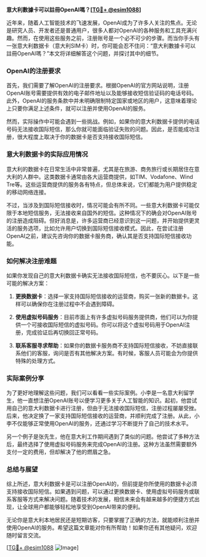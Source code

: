 **意大利數據卡可以註冊OpenAI嗎？[[TG💪+ @esim1088](https://t.me/s/esim1088)]**

近年来，随着人工智能技术的飞速发展，OpenAI成为了许多人关注的焦点。无论是研究人员、开发者还是普通用户，很多人都对OpenAI的各种服务和工具充满兴趣。然而，在使用这些服务之前，注册账号是一个必不可少的步骤。而当你手头有一张意大利数据卡（意大利SIM卡）时，你可能会忍不住问：“意大利數據卡可以註冊OpenAI嗎？”本文将详细解答这个问题，并探讨其中的细节。

### OpenAI的注册要求

首先，我们需要了解OpenAI的注册要求。根据OpenAI的官方网站说明，注册OpenAI账号需要提供有效的电子邮件地址以及能够接收短信验证码的电话号码。此外，OpenAI的服务条款中并未明确限制特定国家或地区的用户，这意味着理论上只要你满足上述条件，就可以注册并使用OpenAI的服务。

然而，实际操作中可能会遇到一些挑战。例如，如果你的意大利数据卡提供的电话号码无法接收国际短信，那么你就可能面临验证失败的问题。因此，是否能成功注册，很大程度上取决于你的数据卡是否支持接收国际短信。

### 意大利数据卡的实际应用情况

意大利的数据卡在日常生活中非常普遍，尤其是在旅游、商务旅行或长期居住在意大利的人群中。这类数据卡通常由各大运营商提供，如TIM、Vodafone、Wind Tre等。这些运营商提供的服务各有特点，但总体来说，它们都能为用户提供稳定的移动网络连接。

不过，当涉及到国际短信接收时，情况可能会有所不同。一些意大利数据卡可能仅限于本地短信服务，无法接收来自国外的短信。这种情况下的确会对OpenAI账号的注册造成阻碍。但好消息是，许多运营商已经意识到这一问题，并开始提供更灵活的服务选项，比如允许用户切换到国际短信接收模式。因此，在尝试注册OpenAI之前，建议先咨询你的数据卡服务商，确认其是否支持国际短信接收功能。

### 如何解决注册难题

如果你发现自己的意大利数据卡确实无法接收国际短信，也不要灰心。以下是一些可能的解决方案：

1. **更换数据卡**：选择一家支持国际短信接收的运营商，购买一张新的数据卡。这样可以确保你在注册过程中不会遇到障碍。
   
2. **使用虚拟号码服务**：目前市面上有许多虚拟号码服务提供商，他们可以为你提供一个可接收国际短信的虚拟号码。你可以将这个虚拟号码用于OpenAI注册，完成验证后再切换回正常号码。

3. **联系客服寻求帮助**：如果你的数据卡服务商不支持国际短信接收，不妨直接联系他们的客服，询问是否有其他解决方案。有时候，客服人员可能会为你提供特殊的处理方式。

### 实际案例分享

为了更好地理解这些问题，我们可以看看一些实际案例。小李是一名意大利留学生，他一直想注册OpenAI账号以便学习更多关于人工智能的知识。起初，他尝试用自己的意大利数据卡进行注册，但由于无法接收国际短信，注册过程屡屡受挫。后来，他决定换了一家支持国际短信接收的运营商，并顺利完成了注册。从此，小李不仅能够正常使用OpenAI的服务，还通过学习不断提升了自己的技术水平。

另一个例子是张先生，他在意大利工作期间遇到了类似的问题。他尝试了多种方法后，最终选择了使用虚拟号码服务来完成OpenAI的注册。这种方法虽然需要额外支付一定的费用，但却解决了他的燃眉之急。

### 总结与展望

综上所述，意大利数据卡是可以注册OpenAI的，但前提是你所使用的数据卡必须支持接收国际短信。如果遇到问题，可以通过更换数据卡、使用虚拟号码服务或联系客服等方式来解决问题。随着技术的发展，相信未来会有越来越多的便捷方式出现，让全球用户都能够轻松地享受到OpenAI带来的便利。

无论你是意大利本地居民还是短期访客，只要掌握了正确的方法，就能顺利注册并使用OpenAI的服务。希望这篇文章能对你有所帮助！如果你还有其他疑问，欢迎随时留言交流。

[[TG💪+ @esim1088](https://t.me/s/esim1088) ![Image](https://i.postimg.cc/4NQfJmqS/Snipaste-2025-05-13-00-14-12.png)]
